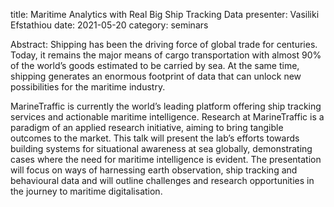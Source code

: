 title: Maritime Analytics with Real Big Ship Tracking Data
presenter: Vasiliki Efstathiou
date: 2021-05-20
category: seminars

Abstract: Shipping has been the driving force of global trade for centuries. Today, it remains the major means of cargo transportation with almost 90% of the world’s goods estimated to be carried by sea. At the same time, shipping generates an enormous footprint of data that can unlock new possibilities for the maritime industry.

MarineTraffic is currently the world’s leading platform offering ship tracking services and actionable maritime intelligence. Research at MarineTraffic is a paradigm of an applied research initiative, aiming to bring tangible outcomes to the market. This talk will present the lab’s efforts towards building systems for situational awareness at sea globally, demonstrating cases where the need for maritime intelligence is evident. The presentation will focus on ways of harnessing earth observation, ship tracking and behavioural data and will outline challenges and research opportunities in the journey to maritime digitalisation.
